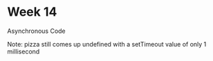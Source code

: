 # Week 14
Asynchronous Code

Note: pizza still comes up undefined with a setTimeout value of only 1 millisecond

